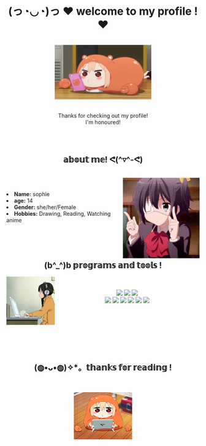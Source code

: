 
<body>
  <h1 align="center">(っ◔◡◔)っ ♥ welcome to my profile ! ♥ </h1>
  <br>
  <div align="center">
    <img src="./:)/umaruchan.jpg" width="50%" height="50%">
  </div>
  <br>
  <p align="center"> Thanks for checking out my profile!
  <br>
    I'm honoured!
  </p>

  <br>
  <br>

  <div>
    <h2 align="center"> 𝕒𝕓𝕠𝕦𝕥 𝕞𝕖! ᕙ(^▿^-ᕙ)</h2>
    <br>
    <img src="./:)/animegirl.gif" align="right">
    <br>
    <br>
    <li>
    <b>Name:</b> sophie</li>
    </li>
    <li>
    <b>age:</b> 14
    </li>
    <li>
    <b>Gender:</b> she/her/Female
    </li>
    <li>
    <b>Hobbies:</b> Drawing, Reading, Watching anime
    </li>
  </div>

  <br>
  <br>
  <br>
  <br>

  <div>
    <h2 align="center"> (b^_^)b 𝕡𝕣𝕠𝕘𝕣𝕒𝕞𝕤 𝕒𝕟𝕕 𝕥𝕠𝕠𝕝𝕤 ! </h2>
    <img src="./:)/name.gif" align="left" width="25%" height="25%">
    <br>
    <br>
    <div align="center">
      <img src="https://img.shields.io/badge/javascript-%23323330.svg?style=for-the-badge&logo=javascript&logoColor=%23F7DF1E"> <img src="https://img.shields.io/badge/c%23-%23239120.svg?style=for-the-badge&logo=c-sharp&logoColor=white"> <img src="https://img.shields.io/badge/html5-%23E34F26.svg?style=for-the-badge&logo=html5&logoColor=white"> <br> <img src="https://img.shields.io/badge/css3-%231572B6.svg?style=for-the-badge&logo=css3&logoColor=white"> <img src="https://img.shields.io/badge/Replit-DD1200?style=for-the-badge&logo=Replit&logoColor=white"> <img src="https://img.shields.io/badge/github-%23121011.svg?style=for-the-badge&logo=github&logoColor=white"> <img src="https://img.shields.io/badge/Google%20Chrome-4285F4?style=for-the-badge&logo=GoogleChrome&logoColor=white"> <img src="https://img.shields.io/badge/typescript-%23007ACC.svg?style=for-the-badge&logo=typescript&logoColor=white"> <img src="https://img.shields.io/badge/python-3670A0?style=for-the-badge&logo=python&logoColor=ffdd54">
    </div>
  </div>
    <br>
    <br>
    <br>
    <br>
    <br>
    <br>
    <br>
    <h2 align="center"> (◍•ᴗ•◍)✧*。𝕥𝕙𝕒𝕟𝕜𝕤 𝕗𝕠𝕣 𝕣𝕖𝕒𝕕𝕚𝕟𝕘 ! </h2>
    <br>
    <br>
    <div align="center">
      <img src="./:)/umaruipad.gif" width="30%" height="30%">
    </div>
</body>
